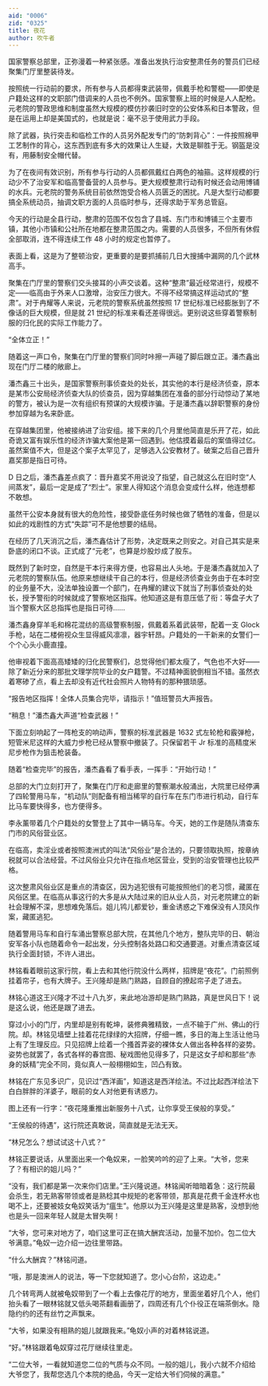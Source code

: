 ```yaml
---
aid: "0006"
zid: "0325"
title: 夜花
author: 吹牛者
---
```


国家警察总部里，正弥漫着一种紧张感。准备出发执行治安整肃任务的警员们已经聚集门厅里整装待发。

按照统一行动前的要求，所有参与人员都得束武装带，佩戴手枪和警棍——即使是户籍处这样的文职部门借调来的人员也不例外。国家警察上班的时候是人人配枪。元老院的警政思维和制度虽然大规模的模仿抄袭旧时空的公安体系和日本警政，但是在运用上却是美国式的，也就是说：毫不忌于使用武力手段。

除了武器，执行突击和临检工作的人员另外配发专门的“防刺背心”：一件按照棉甲工艺制作的背心，这东西到底有多大的效果让人生疑，大致是聊胜于无。钢盔是没有，用藤制安全帽代替。

为了在夜间有效识别，所有参与行动的人员都佩戴红白两色的袖箍。这样规模的行动少不了治安军和临高警备营的人员参与。更大规模整肃行动有时候还会动用博铺的水兵。元老院的警务系统目前依然饱受合格人员匮乏的困扰。凡是大型行动都要搞全系统动员，抽调文职方面的人员临时参与，还得求助于军务总管庭。

今天的行动是全县行动，整肃的范围不仅包含了县城、东门市和博铺三个主要市镇，其他小市镇和公社所在地都在整肃范围之内。需要的人员很多，不但所有休假全部取消，连不得连续工作 48 小时的规定也暂停了。

表面上看，这是为了整顿治安，更重要的是要抓捕前几日大搜捕中漏网的几个武林高手。

聚集在门厅里的警察们交头接耳的小声交谈着。这种“整肃”最近经常进行，规模不定——临高由于外来人口激增，治安压力很大。不得不经常搞这样运动式的“整肃”。对于冉耀等人来说，元老院的警察系统虽然按照 17 世纪标准已经膨胀到了不像话的巨大规模，但是就 21 世纪的标准来看还差得很远。更别说这些穿着警察制服的归化民的实际工作能力了。

“全体立正！”

随着这一声口令，聚集在门厅里的警察们同时咔擦一声碰了脚后跟立正。潘杰鑫出现在门厅二楼的敞廊上。

潘杰鑫三十出头，是国家警察刑事侦查处的处长，其实他的本行是经济侦查，原本是某市公安局经济侦查大队的侦查员，因为穿越集团在准备的部分行动惊动了某地的警方，被认为是一次有组织有预谋的大规模诈骗。于是潘杰鑫以辞职警察的身份参加穿越为名来卧底。

在穿越集团里，他被接纳进了治安组。接下来的几个月里他简直是乐开了花，如此奇诡又富有娱乐性的经济诈骗大案他是第一回遇到。他估摸着最后的案值得过亿。虽然案值不大，但是这个案子太罕见了，足够选入公安教材了。破案之后自己晋升嘉奖那是指日可待。

D 日之后，潘杰鑫差点疯了：晋升嘉奖不用说没了指望，自己就这么在旧时空“人间蒸发”，最后一定是成了“烈士”。家里人得知这个消息会变成什么样，他连想都不敢想。

虽然干公安本身就有很大的危险性，接受卧底任务时候也做了牺牲的准备，但是以如此的戏剧性的方式“失踪”可不是他想要的结局。

在经历了几天消沉之后，潘杰鑫估计了形势，决定既来之则安之。对自己其实是来卧底的闭口不谈。正式成了“元老”，也算是炒股炒成了股东。

既然到了新时空，自然是干本行来得方便，也容易出人头地。于是潘杰鑫就加入了元老院的警察队伍。他原来想继续干自己的本行，但是经济侦查业务由于在本时空的业务量不大，没法单独设置一个部门，在冉耀的建议下就当了刑事侦查处的处长，授予警衔的时候就成了警察地区指挥。他知道这是有意压低了衔：等盘子大了当个警察大区总指挥也是指日可待……

潘杰鑫身穿羊毛和棉花混纺的高级警察制服，佩戴着系着武装带，配着一支 Glock 手枪，站在二楼俯视众生显得威风凛凛，器宇轩昂。户籍处的一干新来的女警们一个个心头小鹿直撞。

他审视着下面高高矮矮的归化民警察们，总觉得他们都太瘦了，气色也不大好——除了新近分来的那批文理学院毕业的女户籍警。不过精神面貌倒相当不错。虽然衣着寒碜了点，看上去却没有近代社会照片人物特有的那种猥琐感。

“报告地区指挥！全体人员集合完毕，请指示！”值班警员大声报告。

“稍息！”潘杰鑫大声道“检查武器！”

下面立刻响起了一阵枪支的响动声，警察的标准武器是 1632 式左轮枪和霰弹枪，短管米尼这样的大威力步枪已经从警察中撤装了。只保留若干 Jr 标准的高精度米尼步枪作为狙击枪装备。

随着“检查完毕”的报告，潘杰鑫看了看手表，一挥手：“开始行动！”

总部的大门立刻打开了，聚集在门厅和走廊里的警察潮水般涌出，大院里已经停满了四轮警用马车，“机动队”则配备有相当稀罕的自行车在东门市进行机动，自行车比马车要快得多，也方便得多。

李永薰带着几个户籍处的女警登上了其中一辆马车。今天，她的工作是随队清查东门市的风俗营业区。

在临高，卖淫业或者按照澳洲式的叫法“风俗业”是合法的，只要领取执照，按章纳税就可以合法经营。不过风俗业只允许在指点地区营业，受到的治安管理也比较严格。

这次整肃风俗业区是重点的清查区，因为逃犯很有可能按照他们的老习惯，藏匿在风俗区里。在临高从事这行的大多是从大陆过来的旧从业人员，对元老院建立的新社会理解不深，思想难免落后。姐儿鸨儿都爱钞，重金诱惑之下难保没有人顶风作案，藏匿逃犯。

随着警用马车和自行车涌出警察总部大院，在其他几个地方，整队完毕的日、朝治安军各小队也随着命令一起出发，分头控制各处路口和交通要道。对重点清查区域执行全面封锁，不许人进出。

林铭看着眼前这家行院，看上去和其他行院没什么两样，招牌是“夜花”。门前照例挂着帘子，也有大牌子。王兴隆却是熟门熟路，自顾自的撩起帘子走了进去。

林铭心道这王兴隆才不过十八九岁，来此地冶游却是熟门熟路，真是世风日下！说是这么说，他还是跟了进去。

穿过小小的门厅，内里却是别有乾坤，装修典雅精致，一点不输于广州、佛山的行院。却。林铭见墙壁上挂着花花绿绿的大招牌，仔细一瞧，多日的海上生活让他马上有了生理反应。只见招牌上绘着一个搔首弄姿的裸体女人做出各种各样的姿势。姿势也就罢了，各式各样的春宫图、秘戏图他见得多了，只是这女子却和那些“赤身的妖精”完全不同，竟似真人一般栩栩如生，凹凸有致。

林铭在广东见多识广，见识过“西洋画”，知道这是西洋绘法。不过比起西洋绘法下白白胖胖的洋婆子，眼前的女人对他更有诱惑力。

图上还有一行字：“夜花隆重推出新服务十八式，让你享受王侯般的享受。”

“王侯般的待遇”，这行院还真敢说，简直就是无法无天。

“林兄怎么？想试试这十八式？”

林铭正要说话，从里面出来一个龟奴来，一脸笑吟吟的迎了上来。“大爷，您来了？有相识的姐儿吗？”

“没有，我们都是第一次来你们店里。”王兴隆说道。林铭闻听暗暗着急：这行院最会杀生，若无熟客带领或者是熟稔其中规矩的老客带领，那真是花费千金连杯水也喝不上，还要被妓女龟奴笑话为“瘟生”。他原以为王兴隆是这里是熟客，没想到他也是头一回来年轻人就是太冒失啊！

“大爷，您可来对地方了，咱们这里可正在搞大酬宾活动，加量不加价。包二位大爷满意。”龟奴一边介绍一边往里带路。

“什么大酬宾？”林铭问道。

“哦，那是澳洲人的说法，等一下您就知道了。您小心台阶，这边走。”

几个转弯两人就被龟奴带到了一个看上去像花厅的地方，里面坐着好几个人，他们抬头看了一眼林铭就又低头喝茶翻看画册了，四周还有几个仆役正在端茶倒水。隐隐约约的还有丝竹之声飘来。

“大爷，如果没有相熟的姐儿就跟我来。”龟奴小声的对着林铭说道。

“好。”林铭跟着龟奴穿过花厅继续往里走。

“二位大爷，一看就知道您二位的气质与众不同。一般的姐儿，我小六就不介绍给大爷您了，我帮您选几个本院的绝品，今天一定给大爷们伺候的满意。”
